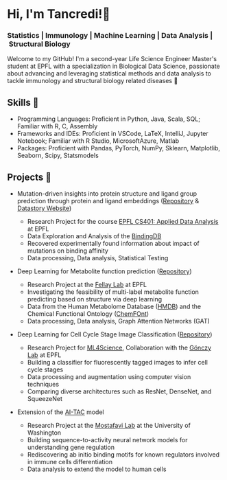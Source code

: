 # Hi, I'm Tancredi!👋

### Statistics | Immunology | Machine Learning | Data Analysis | Structural Biology

Welcome to my GitHub! I'm a second-year Life Science Engineer Master's student at EPFL with a specialization in Biological Data Science, passionate about advancing and leveraging statistical methods and data analysis to tackle immunology and structural biology related diseases 🧬

## Skills 🔬

- Programming Languages: Proficient in Python, Java, Scala, SQL; Familiar with R, C, Assembly
- Frameworks and IDEs: Proficient in VSCode, LaTeX, IntelliJ, Jupyter Notebook; Familiar with R Studio, MicrosoftAzure, Matlab
- Packages: Proficient with Pandas, PyTorch, NumPy, Sklearn, Matplotlib, Seaborn, Scipy, Statsmodels

## Projects 🧪
- Mutation-driven insights into protein structure and ligand group prediction through protein and ligand embeddings ([Repository](https://github.com/epfl-ada/ada-2024-project-abrac-adabra) & [Datastory Website](https://alexiscogne.github.io/ada-story-epfl/))
  - Research Project for the course [EPFL CS401: Applied Data Analysis](https://edu.epfl.ch/coursebook/en/applied-data-analysis-CS-401) at EPFL
  - Data Exploration and Analysis of the [BindingDB](https://edu.epfl.ch/coursebook/en/applied-data-analysis-CS-401)
  - Recovered experimentally found information about impact of mutations on binding affinity
  - Data processing, Data analysis, Statistical Testing
  
- Deep Learning for Metabolite function prediction ([Repository](https://github.com/TancrediCogne/MetaboliteGNN))
  - Research Project at the [Fellay Lab](https://www.epfl.ch/labs/fellay-lab/) at EPFL
  - Investigating the feasibility of multi-label metabolite function predicting based on structure via deep learning
  - Data from the Human Metabolome Database ([HMDB](https://hmdb.ca)) and the Chemical Functional Ontology ([ChemFOnt](https://www.chemfont.ca))
  - Data processing, Data analysis, Graph Attention Networks (GAT)

- Deep Learning for Cell Cycle Stage Image Classification ([Repository](https://github.com/TancrediCogne/project2_cs433))
  - Research Project for [ML4Science](https://www.epfl.ch/labs/mlo/ml4science/), Collaboration with the [Gönczy Lab](https://www.epfl.ch/labs/gonczy-lab/) at EPFL
  - Building a classifier for fluorescently tagged images to infer cell cycle stages
  - Data processing and augmentation using computer vision techniques
  - Comparing diverse architectures such as ResNet, DenseNet, and SqueezeNet

- Extension of the [AI-TAC](https://pubmed.ncbi.nlm.nih.gov/32978299/) model
  - Research Project at the [Mostafavi Lab](http://saramostafavi.github.io) at the University of Washington
  - Building sequence-to-activity neural network models for understanding gene regulation
  - Rediscovering ab initio binding motifs for known regulators involved in immune cells differentiation
  - Data analysis to extend the model to human cells
